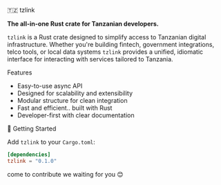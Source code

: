 
🇹🇿 tzlink

**The all-in-one Rust crate for Tanzanian developers.**

`tzlink` is a Rust crate designed to simplify access to Tanzanian digital infrastructure. Whether you're building fintech, government integrations, telco tools, or local data systems  `tzlink` provides a unified, idiomatic interface for interacting with services tailored to Tanzania.

Features

- Easy-to-use async API
- Designed for scalability and extensibility
- Modular structure for clean integration
- Fast and efficient.. built with Rust
- Developer-first with clear documentation

🚀 Getting Started

Add `tzlink` to your `Cargo.toml`:

```toml
[dependencies]
tzlink = "0.1.0"
```

come to contribute we waiting for you 😊
